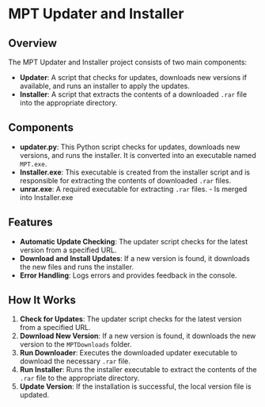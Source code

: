# MPT Updater and Installer

## Overview
The MPT Updater and Installer project consists of two main components:

- **Updater**: A script that checks for updates, downloads new versions if available, and runs an installer to apply the updates.
- **Installer**: A script that extracts the contents of a downloaded `.rar` file into the appropriate directory.

## Components

- **updater.py**: This Python script checks for updates, downloads new versions, and runs the installer. It is converted into an executable named `MPT.exe`.
- **Installer.exe**: This executable is created from the installer script and is responsible for extracting the contents of downloaded `.rar` files.
- **unrar.exe**: A required executable for extracting `.rar` files. - Is merged into Installer.exe

## Features

- **Automatic Update Checking**: The updater script checks for the latest version from a specified URL.
- **Download and Install Updates**: If a new version is found, it downloads the new files and runs the installer.
- **Error Handling**: Logs errors and provides feedback in the console.

## How It Works

1. **Check for Updates**: The updater script checks for the latest version from a specified URL.
2. **Download New Version**: If a new version is found, it downloads the new version to the `MPTDownloads` folder.
3. **Run Downloader**: Executes the downloaded updater executable to download the necessary `.rar` file.
4. **Run Installer**: Runs the installer executable to extract the contents of the `.rar` file to the appropriate directory.
5. **Update Version**: If the installation is successful, the local version file is updated.
